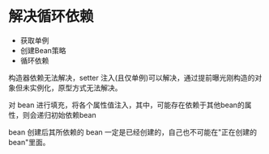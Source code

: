 #   解决循环依赖


-   获取单例
-   创建Bean策略
-   循环依赖

构造器依赖无法解决，setter 注入(且仅单例)可以解决，通过提前曝光刚构造的对象但未实例化，原型方式无法解决。

对 bean 进行填充，将各个属性值注入，其中，可能存在依赖于其他bean的属性，则会递归初始依赖bean

bean 创建后其所依赖的 bean 一定是已经创建的，自己也不可能在"正在创建的bean"里面。